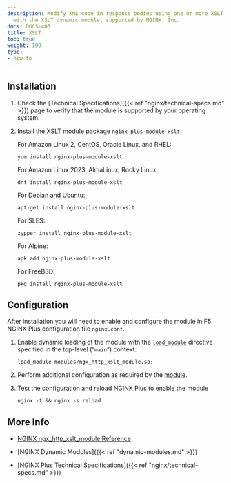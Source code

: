 ```yaml
---
description: Modify XML code in response bodies using one or more XSLT stylesheets,
  with the XSLT dynamic module, supported by NGINX, Inc.
docs: DOCS-403
title: XSLT
toc: true
weight: 100
type:
- how-to
---
```


<span id="install"></span>
## Installation

1. Check the [Technical Specifications]({{< ref "nginx/technical-specs.md" >}}) page to verify that the module is supported by your operating system.

2. Install the XSLT module package `nginx-plus-module-xslt`.

   For Amazon Linux 2, CentOS, Oracle Linux, and RHEL:

   ```shell
   yum install nginx-plus-module-xslt
   ```

   For Amazon Linux 2023, AlmaLinux, Rocky Linux:

   ```shell
   dnf install nginx-plus-module-xslt
   ```

   For Debian and Ubuntu:

   ```shell
   apt-get install nginx-plus-module-xslt
   ```

   For SLES:

   ```shell
   zypper install nginx-plus-module-xslt
   ```

   For Alpine:

   ```shell
   apk add nginx-plus-module-xslt
   ```

   For FreeBSD:

   ```shell
   pkg install nginx-plus-module-xslt
   ```


<span id="configure"></span>

## Configuration

After installation you will need to enable and configure the module in F5 NGINX Plus configuration file `nginx.conf`.

1. Enable dynamic loading of the module with the [`load_module`](https://nginx.org/en/docs/ngx_core_module.html#load_module) directive specified in the top-level (“`main`”) context:

   ```nginx
   load_module modules/ngx_http_xslt_module.so;
   ```

2. Perform additional configuration as required by the [module](https://nginx.org/en/docs/http/ngx_http_xslt_module.html).

3. Test the configuration and reload NGINX Plus to enable the module

   ```shell
   nginx -t && nginx -s reload
   ```


<span id="info"></span>
## More Info

- [NGINX ngx_http_xslt_module Reference](https://nginx.org/en/docs/http/ngx_http_xslt_module.html)

- [NGINX Dynamic Modules]({{< ref "dynamic-modules.md" >}})

- [NGINX Plus Technical Specifications]({{< ref "nginx/technical-specs.md" >}})
